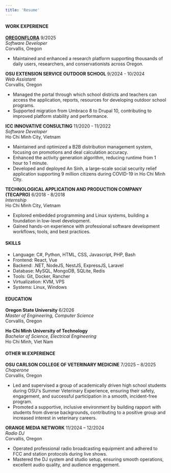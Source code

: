 ```yaml
---
title: 'Resume'
---
```

#### WORK EXPERIENCE

[**OREGONFLORA**](https://oregonflora.org/) 9/2025  
*Software Developer*  
Corvallis, Oregon
- Maintained and enhanced a research platform supporting
thousands of daily users, researchers, and conservationists across Oregon.

**OSU EXTENSION SERVICE OUTDOOR SCHOOL** 9/2024 - 10/2024  
*Web Assistant*  
Corvallis, Oregon
- Managed the portal through which school districts and
teachers can access the application, reports, resources
for developing outdoor school programs.
- Supported migration from Umbraco 8 to Drupal 10, contributing
to improved platform stability and performance.

**ICC INNOVATIVE CONSULTING** 11/2020 - 11/2022  
*Software Developer*  
Ho Chi Minh City, Vietnam
- Maintained and optimized a B2B distribution management system,
focusing on promotions and deal calculation accuracy.
- Enhanced the activity generation algorithm, reducing runtime from 1 hour to 1 minute.
- Developed and deployed An Sinh, a large-scale social security relief application
supporting 9 million citizens during COVID-19 in Ho Chi Minh City.

**TECHNOLOGICAL APPLICATION AND PRODUCTION COMPANY
(TECAPRO)** 6/2018 - 8/2018  
*Internship*  
Ho Chi Minh City, Vietnam
- Explored embedded programming and Linux systems, building a foundation in low-level development.
- Gained hands-on experience with professional software development workflows,
tools, and best practices.

#### SKILLS
- Language: C#, Python, HTML, CSS, Javascript, PHP, Bash
- Frontend: React, Vue
- Backend: .NET, NodeJS, NestJS, ExpressJS, Laravel
- Database: MySQL, MongoDB, SQLite, Redis
- Tools: Git, Docker, Rancher
- Virtualization: KVM, VPS
- Systems: Linux, Windows

#### EDUCATION

**Oregon State University** 6/2026  
*Master of Engineering, Computer Science*  
Corvallis, Oregon

**Ho Chi Minh University of Technology**  
*Bachelor of Science, Electrical Engineering*  
Ho Chi Minh, Viet Nam

#### OTHER W.EXPERIENCE

**OSU CARLSON COLLEGE OF VETERINARY MEDICINE** 7/2025 – 8/2025  
*Chaperone*  
Corvallis, Oregon
- Led and supervised a group of academically driven high school students during OSU's Summer Veterinary Experience, ensuring their safety, engagement, and successful participation in a smooth, incident-free program.
- Promoted a supportive, inclusive environment by building rapport with students from diverse backgrounds, contributing to a positive group and increased interest in veterinary careers.

**ORANGE MEDIA NETWORK** 11/2024 – 12/2024  
*Radio DJ*  
Corvallis, Oregon
- Operated professional radio broadcasting equipment and
adhered to FCC and station protocols during live shows.
- Mastered the DJ system and studio setup, ensuring smooth operations, excellent
audio quality, and audience engagement.
